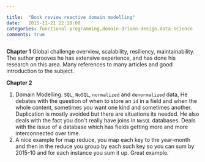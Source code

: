 ```yaml
---

title:  "Book review reactive domain modelling"
date:   2015-11-21 22:18:00
categories: functional-programming,domain-driven-design,data-science
comments: true
---
```

**Chapter 1** Global challenge overview, scalability, resiliency, maintainability.  The author prooves he has extensive experience, and has done his research on this area.  Many references to  many articles and good introduction to the subject.

**Chapter 2**

1. Domain Modelling.  `SQL`, `NoSQL`, `normalized` and `denormalized` data, He debates with the question of when to store an `id` in a field and when the whole content, sometimes you want one kind and sometimes another.  Duplication is mostly avoided but there are situations its needed.  He also deals with the fact you don't really have joins in `NoSQL` databases.  Deals with the issue of a database which has fields getting more and more interconnected over time.
1. A nice example for map reduce, you map each key to the year-month and then in the reduce you group by each such key so you can sum by 2015-10 and for each instance you sum it up.  Great example.